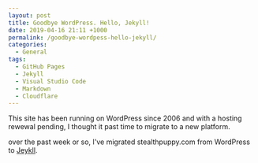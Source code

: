 ```yaml
---
layout: post
title: Goodbye WordPress. Hello, Jekyll!
date: 2019-04-16 21:11 +1000
permalink: /goodbye-wordpess-hello-jekyll/
categories:
  - General
tags:
  - GitHub Pages
  - Jekyll
  - Visual Studio Code
  - Markdown
  - Cloudflare
---
```

This site has been running on WordPress since 2006 and with a hosting rewewal pending, I thought it past time to migrate to a new platform.

over the past week or so, I've migrated stealthpuppy.com from WordPress to [Jeykll](https://jekyllrb.com/).